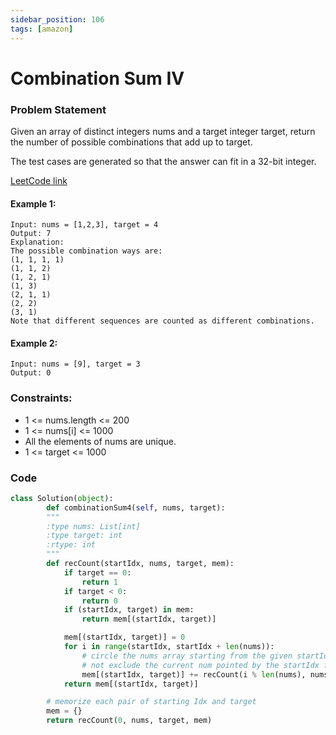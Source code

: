 ```yaml
---
sidebar_position: 106
tags: [amazon]
---
```


# Combination Sum IV

### Problem Statement

Given an array of distinct integers nums and a target integer target, return the number of possible combinations that add up to target.

The test cases are generated so that the answer can fit in a 32-bit integer.

[LeetCode link](https://leetcode.com/problems/combination-sum-iv)

#### Example 1:

```
Input: nums = [1,2,3], target = 4
Output: 7
Explanation:
The possible combination ways are:
(1, 1, 1, 1)
(1, 1, 2)
(1, 2, 1)
(1, 3)
(2, 1, 1)
(2, 2)
(3, 1)
Note that different sequences are counted as different combinations.
```

#### Example 2:

```
Input: nums = [9], target = 3
Output: 0
```

### Constraints:

- 1 <= nums.length <= 200
- 1 <= nums[i] <= 1000
- All the elements of nums are unique.
- 1 <= target <= 1000

### Code

```python title="Python Code"
class Solution(object):
        def combinationSum4(self, nums, target):
        """
        :type nums: List[int]
        :type target: int
        :rtype: int
        """
        def recCount(startIdx, nums, target, mem):
            if target == 0:
                return 1
            if target < 0:
                return 0
            if (startIdx, target) in mem:
                return mem[(startIdx, target)]

            mem[(startIdx, target)] = 0
            for i in range(startIdx, startIdx + len(nums)):
                # circle the nums array starting from the given startIdx
                # not exclude the current num pointed by the startIdx for the next recursion
                mem[(startIdx, target)] += recCount(i % len(nums), nums, target - nums[i % len(nums)], mem)
            return mem[(startIdx, target)]

        # memorize each pair of starting Idx and target
        mem = {}
        return recCount(0, nums, target, mem)
```
